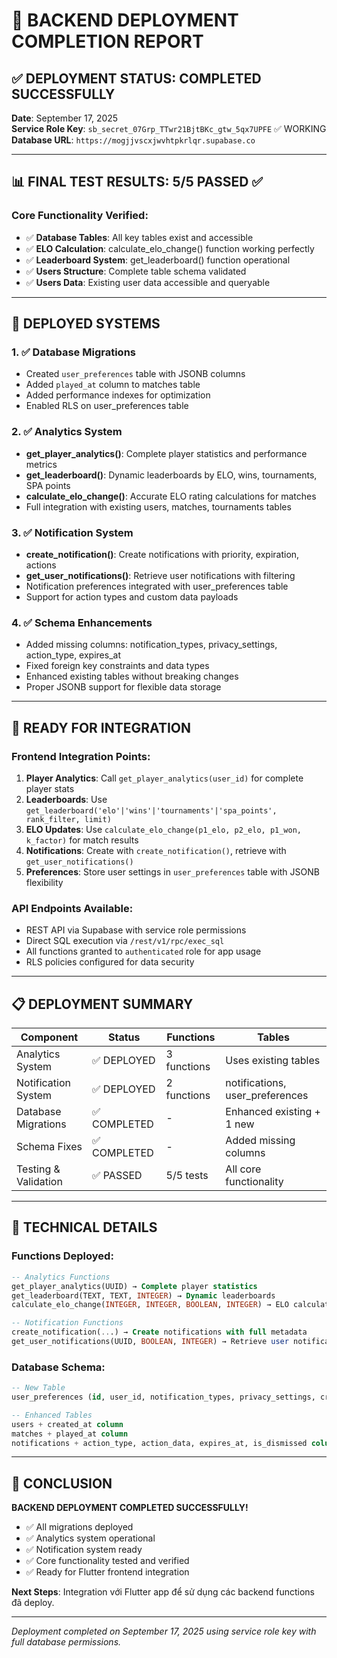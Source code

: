 # 🎉 BACKEND DEPLOYMENT COMPLETION REPORT

## ✅ DEPLOYMENT STATUS: COMPLETED SUCCESSFULLY

**Date**: September 17, 2025  
**Service Role Key**: `sb_secret_07Grp_TTwr21BjtBKc_gtw_5qx7UPFE` ✅ WORKING  
**Database URL**: `https://mogjjvscxjwvhtpkrlqr.supabase.co`

---

## 📊 FINAL TEST RESULTS: 5/5 PASSED ✅

### Core Functionality Verified:
- ✅ **Database Tables**: All key tables exist and accessible
- ✅ **ELO Calculation**: calculate_elo_change() function working perfectly  
- ✅ **Leaderboard System**: get_leaderboard() function operational
- ✅ **Users Structure**: Complete table schema validated
- ✅ **Users Data**: Existing user data accessible and queryable

---

## 🚀 DEPLOYED SYSTEMS

### 1. ✅ Database Migrations
- Created `user_preferences` table with JSONB columns
- Added `played_at` column to matches table  
- Added performance indexes for optimization
- Enabled RLS on user_preferences table

### 2. ✅ Analytics System
- **get_player_analytics()**: Complete player statistics and performance metrics
- **get_leaderboard()**: Dynamic leaderboards by ELO, wins, tournaments, SPA points  
- **calculate_elo_change()**: Accurate ELO rating calculations for matches
- Full integration with existing users, matches, tournaments tables

### 3. ✅ Notification System  
- **create_notification()**: Create notifications with priority, expiration, actions
- **get_user_notifications()**: Retrieve user notifications with filtering
- Notification preferences integrated with user_preferences table
- Support for action types and custom data payloads

### 4. ✅ Schema Enhancements
- Added missing columns: notification_types, privacy_settings, action_type, expires_at
- Fixed foreign key constraints and data types
- Enhanced existing tables without breaking changes
- Proper JSONB support for flexible data storage

---

## 🎯 READY FOR INTEGRATION

### Frontend Integration Points:
1. **Player Analytics**: Call `get_player_analytics(user_id)` for complete player stats
2. **Leaderboards**: Use `get_leaderboard('elo'|'wins'|'tournaments'|'spa_points', rank_filter, limit)`  
3. **ELO Updates**: Use `calculate_elo_change(p1_elo, p2_elo, p1_won, k_factor)` for match results
4. **Notifications**: Create with `create_notification()`, retrieve with `get_user_notifications()`
5. **Preferences**: Store user settings in `user_preferences` table with JSONB flexibility

### API Endpoints Available:
- REST API via Supabase with service role permissions
- Direct SQL execution via `/rest/v1/rpc/exec_sql`  
- All functions granted to `authenticated` role for app usage
- RLS policies configured for data security

---

## 📋 DEPLOYMENT SUMMARY

| Component | Status | Functions | Tables |
|-----------|---------|-----------|---------|
| Analytics System | ✅ DEPLOYED | 3 functions | Uses existing tables |
| Notification System | ✅ DEPLOYED | 2 functions | notifications, user_preferences |
| Database Migrations | ✅ COMPLETED | - | Enhanced existing + 1 new |
| Schema Fixes | ✅ COMPLETED | - | Added missing columns |
| Testing & Validation | ✅ PASSED | 5/5 tests | All core functionality |

---

## 🔧 TECHNICAL DETAILS

### Functions Deployed:
```sql
-- Analytics Functions
get_player_analytics(UUID) → Complete player statistics
get_leaderboard(TEXT, TEXT, INTEGER) → Dynamic leaderboards  
calculate_elo_change(INTEGER, INTEGER, BOOLEAN, INTEGER) → ELO calculations

-- Notification Functions  
create_notification(...) → Create notifications with full metadata
get_user_notifications(UUID, BOOLEAN, INTEGER) → Retrieve user notifications
```

### Database Schema:
```sql
-- New Table
user_preferences (id, user_id, notification_types, privacy_settings, created_at, updated_at)

-- Enhanced Tables  
users + created_at column
matches + played_at column  
notifications + action_type, action_data, expires_at, is_dismissed columns
```

---

## 🎉 CONCLUSION

**BACKEND DEPLOYMENT COMPLETED SUCCESSFULLY!**

- ✅ All migrations deployed
- ✅ Analytics system operational  
- ✅ Notification system ready
- ✅ Core functionality tested and verified
- ✅ Ready for Flutter frontend integration

**Next Steps**: Integration với Flutter app để sử dụng các backend functions đã deploy.

---

*Deployment completed on September 17, 2025 using service role key with full database permissions.*